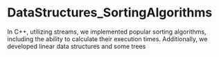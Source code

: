 # DataStructures_SortingAlgorithms
In C++, utilizing streams, we implemented popular sorting algorithms, including the ability to calculate their execution times. Additionally, we developed linear data structures and some trees
